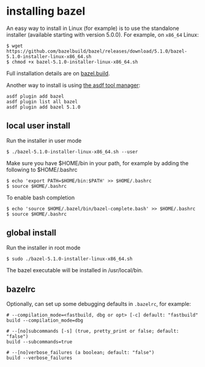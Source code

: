 # installing bazel

An easy way to install in Linux (for example) is to use the standalone installer (available starting with version 5.0.0).
For example, on ```x86_64``` Linux:
```
$ wget https://github.com/bazelbuild/bazel/releases/download/5.1.0/bazel-5.1.0-installer-linux-x86_64.sh
$ chmod +x bazel-5.1.0-installer-linux-x86_64.sh 
```

Full installation details are on [bazel.build](https://bazel.build/install).

Another way to install is using [the asdf tool manager](https://asdf-vm.com/guide/getting-started.html):

```
asdf plugin add bazel
asdf plugin list all bazel
asdf plugin add bazel 5.1.0
```

## local user install

Run the installer in user mode
```
$ ./bazel-5.1.0-installer-linux-x86_64.sh --user
```

Make sure you have $HOME/bin in your path, for example by adding the following to $HOME/.bashrc
```
$ echo 'export PATH=$HOME/bin:$PATH' >> $HOME/.bashrc
$ source $HOME/.bashrc
```

To enable bash completion
```
$ echo 'source $HOME/.bazel/bin/bazel-complete.bash' >> $HOME/.bashrc
$ source $HOME/.bashrc
```

## global install

Run the installer in root mode
```
$ sudo ./bazel-5.1.0-installer-linux-x86_64.sh
```

The bazel executable will be installed in /usr/local/bin.

## bazelrc

Optionally, can set up some debugging defaults in ```.bazelrc```, for example:
```
# --compilation_mode=<fastbuild, dbg or opt> [-c] default: "fastbuild"
build --compilation_mode=dbg

# --[no]subcommands [-s] (true, pretty_print or false; default: "false")
build --subcommands=true

# --[no]verbose_failures (a boolean; default: "false")
build --verbose_failures
```
